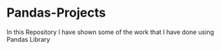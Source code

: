 # Pandas-Projects

In this Repository I have shown some of the work that I have done using Pandas Library

